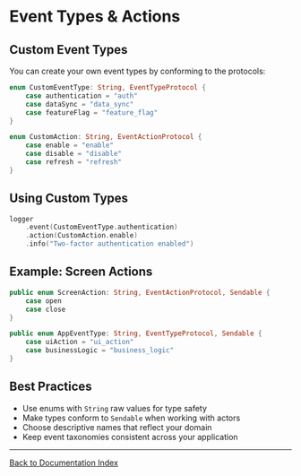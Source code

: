 # Event Types & Actions

## Custom Event Types

You can create your own event types by conforming to the protocols:

```swift
enum CustomEventType: String, EventTypeProtocol {
    case authentication = "auth"
    case dataSync = "data_sync"
    case featureFlag = "feature_flag"
}

enum CustomAction: String, EventActionProtocol {
    case enable = "enable"
    case disable = "disable"
    case refresh = "refresh"
}
```

## Using Custom Types

```swift
logger
    .event(CustomEventType.authentication)
    .action(CustomAction.enable)
    .info("Two-factor authentication enabled")
```

## Example: Screen Actions

```swift
public enum ScreenAction: String, EventActionProtocol, Sendable {
    case open
    case close
}

public enum AppEventType: String, EventTypeProtocol, Sendable {
    case uiAction = "ui_action"
    case businessLogic = "business_logic"
}
```

## Best Practices

- Use enums with `String` raw values for type safety
- Make types conform to `Sendable` when working with actors
- Choose descriptive names that reflect your domain
- Keep event taxonomies consistent across your application

---

[Back to Documentation Index](../index.md)
